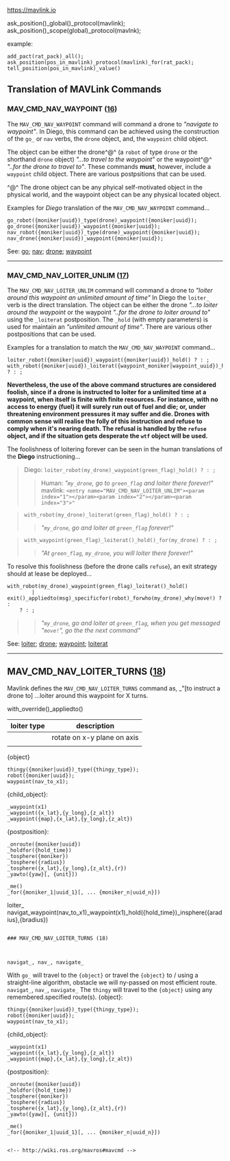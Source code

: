 https://mavlink.io

ask_position()_global()_protocol(mavlink);
ask_position()_scope(global)_protocol(mavlnk);

example:
```Diego
add_pact(rat_pack)_all();
ask_position(pos_in_mavlink)_protocol(mavlink)_for(rat_pack);
tell_position(pos_in_mavlink)_value()
```



## Translation of MAVLink Commands

### MAV_CMD_NAV_WAYPOINT ([16](https://mavlink.io/en/messages/common.html#MAV_CMD_NAV_WAYPOINT))

The `MAV_CMD_NAV_WAYPOINT` command will command a drone to _"navigate to waypoint"_. In Diego, this command can be achieved using the construction of the `go_` or `nav` verbs, the `drone` object, and, the `waypoint` child object.

The object can be either the drone^@^ (a `robot` of type `drone` or the shorthand `drone` object) _"...to travel to the waypoint"_ or the waypoint^@^ _"..for the drone to travel to"_.  These commands **must**, however, include a `waypoint` child object.  There are various postpsitions that can be used.

^@^ The drone object can be any phyical self-motivated object in the physical world, and the waypoint object can be any physical located object.

Examples for _Diego_ translation of the `MAV_CMD_NAV_WAYPOINT` command...

```Diego
go_robot({moniker|uuid})_type(drone)_waypoint({moniker|uuid});
go_drone({moniker|uuid})_waypoint({moniker|uuid});
nav_robot({moniker|uuid})_type(drone)_waypoint({moniker|uuid});
nav_drone({moniker|uuid})_waypoint({moniker|uuid});
```

See: [go](verb/go,md); [nav](verb/nav.md); [drone](obj/drone.md); [waypoint](obj/waypoint.md)

___

### MAV_CMD_NAV_LOITER_UNLIM ([17](https://mavlink.io/en/messages/common.html#MAV_CMD_NAV_LOITER_UNLIM))

The `MAV_CMD_NAV_LOITER_UNLIM` command will command a drone to _"loiter around this waypoint an unlimited amount of time"_  In Diego the `loiter_` verb is the direct translation. The object can be either the drone _"...to loiter around the waypoint_ or the waypoint _"..for the drone to loiter around to"_ using the `_loiterat` postposition. The `_hold` (with empty parameters) is used for maintain an _"unlimited amount of time"_. There are various other postpositions that can be used.

Examples for a translation to match the `MAV_CMD_NAV_WAYPOINT` command...

```Diego
loiter_robot({moniker|uuid})_waypoint({moniker|uuid})_hold() ? : ;
with_robot({moniker|uuid})_loiterat({waypoint_moniker|waypoint_uuid})_hold() ? : ;
```

**Nevertheless, the use of the above command structures are considered foolish, since if a drone is instructed to loiter for a unlimited time at a waypoint, when itself is finite with finite resources. For instance, with no access to energy (fuel) it will surely run out of fuel and die; or, under threatening environment pressures it may suffer and die. Drones with common sense will realise the folly of this instruction and refuse to comply when it's nearing death.  The refusal is handled by the `refuse` object, and if the situation gets desperate the `wtf` object will be used.**

The foolishness of loitering forever can be seen in the human translations of the **Diego** instructioning...

> Diego: `loiter_robot(my_drone)_waypoint(green_flag)_hold() ? : ;`
>> Human: *"`my_drone`, go to `green_flag` and loiter there forever!"*
>> mavlink: `<entry name="MAV_CMD_NAV_LOITER_UNLIM"><param index="1"></param><param index="2"></param><param index="3">"`

> `with_robot(my_drone)_loiterat(green_flag)_hold() ? : ;`
>> *"`my_drone`, go and loiter at `green_flag` forever!"*

> `with_waypoint(green_flag)_loiterat()_hold()_for(my_drone) ? : ;`
>> *"At `green_flag`, `my_drone`, you will loiter there forever!"*

To resolve this foolishness (before the drone calls `refuse`), an exit strategy should at lease be deployed...

```Diego
with_robot(my_drone)_waypoint(green_flag)_loiterat()_hold()
        | exit()_appliedto(msg)_specificfor(robot)_forwho(my_drone)_why(move!) ? :
    ? : ;
```
>> *"`my_drone`, go and loiter at `green_flag`, when you get messaged "`move!`", go the the next command"*

See: [loiter](verb/loiter,md); [drone](obj/drone.md); [waypoint](obj/waypoint.md); [loiterat](postpos/loiterat.md)

___

## MAV_CMD_NAV_LOITER_TURNS ([18](https://mavlink.io/en/messages/common.html#MAV_CMD_NAV_LOITER_TURNS))

Mavlink defines the `MAV_CMD_NAV_LOITER_TURNS` command as, _"[to instruct a drone to] ...loiter around this waypoint for X turns.




with_override()_appliedto()

| loiter type | description  |
|---|---|
|   | rotate on x-y plane on axis |
| | |



{object}
```Diego
thingy({moniker|uuid})_type({thingy_type});
robot({moniker|uuid});
waypoint(nav_to_x1);
```
{child_object}:
```Diego
_waypoint(x1)
_waypoint({x_lat},{y_long},{z_alt})
_waypoint({map},{x_lat},{y_long},{z_alt})
```
{postposition}:
```Diego
_onroute({moniker|uuid})
_holdfor({hold_time})
_tosphere({moniker})
_tosphere({radius})
_tosphere({x_lat},{y_long},{z_alt},{r})
_yawto({yaw}[, {unit}])

_me()
_for({moniker_1|uuid_1}[, ... {moniker_n|uuid_n}])
```
loiter_
navigat_waypoint(nav_to_x1)_waypoint(x1)_hold({hold_time})_insphere({aradius},{bradius})

```

### MAV_CMD_NAV_LOITER_TURNS (18)



navigat_, nav_, navigate_
```
With `go_` will travel to the `{object}` or travel the `{object}` to / using a straight-line algorithm, obstacle we will ny-passed on most efficient route.
`navigat_`, `nav_`, `navigate_` The `thingy` will travel to the `{object}` using any remembered.specified route(s).
{object}:
```Diego
thingy({moniker|uuid})_type({thingy_type});
robot({moniker|uuid});
waypoint(nav_to_x1);
```
{child_object}:
```Diego
_waypoint(x1)
_waypoint({x_lat},{y_long},{z_alt})
_waypoint({map},{x_lat},{y_long},{z_alt})
```
{postposition}:
```Diego
_onroute({moniker|uuid})
_holdfor({hold_time})
_tosphere({moniker})
_tosphere({radius})
_tosphere({x_lat},{y_long},{z_alt},{r})
_yawto({yaw}[, {unit}])

_me()
_for({moniker_1|uuid_1}[, ... {moniker_n|uuid_n}])


<!-- http://wiki.ros.org/mavros#mavcmd -->